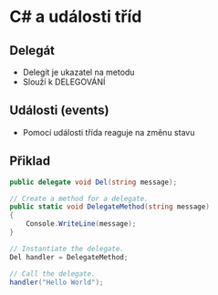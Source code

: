 # C# a události tříd
## Delegát
* Delegít je ukazatel na metodu
* Slouží k DELEGOVÁNÍ

## Události (events)
* Pomocí události třída reaguje na změnu stavu

## Přiklad
```C#
public delegate void Del(string message);

// Create a method for a delegate.
public static void DelegateMethod(string message)
{
    Console.WriteLine(message);
}

// Instantiate the delegate.
Del handler = DelegateMethod;

// Call the delegate.
handler("Hello World");
```
